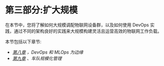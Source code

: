 # 第三部分:扩大规模

在本节中，您将了解如何大规模调配物联网设备群，以及如何使用 DevOps 实践，通过不同的架构良好的实践来大规模构建灵活且运营高效的物联网工作负载。

本节包括以下章节:

*   [*第八章*](B17595_08_Final_SS_ePub.xhtml#_idTextAnchor163) *，DevOps 和 MLOps 为边缘*
*   [*第九章*](B17595_09_Final_SS_ePub.xhtml#_idTextAnchor182) *、车队规模化管理*